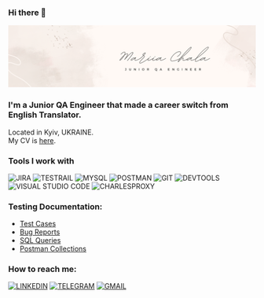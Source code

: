 ### Hi there 👋

![HEADER](https://github.com/morsunne/morsunne/blob/main/assets/Beige%20Feminine%20Personal%20LinkedIn%20Banner.png)

### I'm a Junior QA Engineer that made a career switch from English Translator.
Located in Kyiv, UKRAINE.<br>
My CV is <a href="https://drive.google.com/file/d/1arll3A4Lql6NNdOzgxDNIxYfNr5bbi5X/view?usp=sharing">here</a>.

### Tools I work with
![JIRA](https://img.shields.io/badge/-JIRA-24292f?style=for-the-badge&logo=jira&logoColor=2684ff)
![TESTRAIL](https://img.shields.io/badge/-TESTRAIL-24292f?style=for-the-badge&logo=testrail&)
![MYSQL](https://img.shields.io/badge/-MYSQL-24292f?style=for-the-badge&logo=mysql&logoColor=2684ff)
![POSTMAN](https://img.shields.io/badge/-POSTMAN-24292f?style=for-the-badge&logo=postman&logoColor=ff6c38)
![GIT](https://img.shields.io/badge/-GIT-24292f?style=for-the-badge&logo=git&logoColor=f05033)
![DEVTOOLS](https://img.shields.io/badge/-DEVTOOLS-24292f?style=for-the-badge&logo=googlechrome&logoColor=3d85fe)
![VISUAL STUDIO CODE](https://img.shields.io/badge/-VSCODE-24292f?style=for-the-badge&logo=vscode&logoColor=2684ff)
![CHARLESPROXY](https://img.shields.io/badge/-CHARLESPROXY-24292f?style=for-the-badge&logo=charlesproxy&logoColor=2684ff)

### Testing Documentation:
+ [Test Cases]()
+ [Bug Reports]()
+ [SQL Queries](https://github.com/morsunne/SQLqueries.git)
+ [Postman Collections]()





### How to reach me:
[![LINKEDIN](https://img.shields.io/badge/-LINKEDIN-24292f?style=for-the-badge&logo=linkedin&logoColor=0077b7)](https://www.linkedin.com/in/mariia-chala/)
[![TELEGRAM](https://img.shields.io/badge/-TELEGRAM-24292f?style=for-the-badge&logo=telegram&logoColor=32aadf)](https://t.me/morsunne)
[![GMAIL](https://img.shields.io/badge/-GMAIL-24292f?style=for-the-badge&logo=gmail&logoColor=f14336)](mailto:chalayamaria@gmail.com)

<!--
**morsunne/morsunne** is a ✨ _special_ ✨ repository because its `README.md` (this file) appears on your GitHub profile.

Here are some ideas to get you started:

- 🔭 I’m currently working on ...
- 🌱 I’m currently learning ...
- 👯 I’m looking to collaborate on ...
- 🤔 I’m looking for help with ...
- 💬 Ask me about ...
- 📫 How to reach me: ...
- 😄 Pronouns: ...
- ⚡ Fun fact: ...
-->
